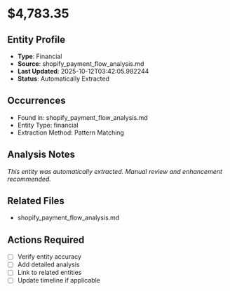 # $4,783.35

## Entity Profile
- **Type**: Financial
- **Source**: shopify_payment_flow_analysis.md
- **Last Updated**: 2025-10-12T03:42:05.982244
- **Status**: Automatically Extracted

## Occurrences
- Found in: shopify_payment_flow_analysis.md
- Entity Type: financial
- Extraction Method: Pattern Matching

## Analysis Notes
*This entity was automatically extracted. Manual review and enhancement recommended.*

## Related Files
- shopify_payment_flow_analysis.md

## Actions Required
- [ ] Verify entity accuracy
- [ ] Add detailed analysis
- [ ] Link to related entities
- [ ] Update timeline if applicable
